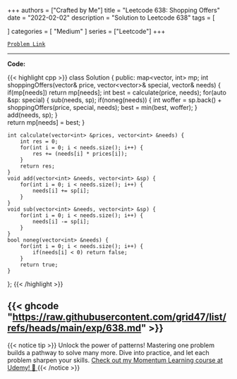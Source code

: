 
+++
authors = ["Crafted by Me"]
title = "Leetcode 638: Shopping Offers"
date = "2022-02-02"
description = "Solution to Leetcode 638"
tags = [
    
]
categories = [
    "Medium"
]
series = ["Leetcode"]
+++



[`Problem Link`](https://leetcode.com/problems/shopping-offers/description/)

---

**Code:**

{{< highlight cpp >}}
class Solution {
public:
    map<vector<int>, int> mp;
    int shoppingOffers(vector<int>& price, vector<vector<int>>& special, vector<int>& needs) {
        if(mp[needs]) return mp[needs];
        int best = calculate(price, needs);
        for(auto &sp: special) {
            sub(needs, sp);
            if(noneg(needs)) {
                int woffer = sp.back() + shoppingOffers(price, special, needs);
                best = min(best, woffer);
            }
            add(needs, sp);
        }        
        return mp[needs] = best;
    }
    
    int calculate(vector<int> &prices, vector<int> &needs) {
        int res = 0;
        for(int i = 0; i < needs.size(); i++) {
            res += (needs[i] * prices[i]);
        }
        return res;        
    }
    void add(vector<int> &needs, vector<int> &sp) {
        for(int i = 0; i < needs.size(); i++) {
            needs[i] += sp[i];
        }     
    }    
    void sub(vector<int> &needs, vector<int> &sp) {
        for(int i = 0; i < needs.size(); i++) {
            needs[i] -= sp[i];
        }
    }
    bool noneg(vector<int> &needs) {
        for(int i = 0; i < needs.size(); i++) {
            if(needs[i] < 0) return false;
        }
        return true;
    }
};
{{< /highlight >}}

{{< ghcode "https://raw.githubusercontent.com/grid47/list/refs/heads/main/exp/638.md" >}}
---


{{< notice tip >}}
Unlock the power of patterns! Mastering one problem builds a pathway to solve many more. Dive into practice, and let each problem sharpen your skills. [Check out my Momentum Learning course at Udemy! 🚀 ](https://www.udemy.com/course/algorithms-and-data-structures-in-cpp/)
{{< /notice >}}

